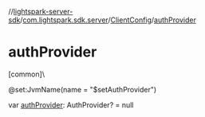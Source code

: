 //[lightspark-server-sdk](../../../index.md)/[com.lightspark.sdk.server](../index.md)/[ClientConfig](index.md)/[authProvider](auth-provider.md)

# authProvider

[common]\

@set:JvmName(name = &quot;$setAuthProvider&quot;)

var [authProvider](auth-provider.md): AuthProvider? = null
